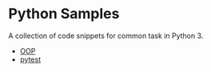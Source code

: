 # Python Samples

A collection of code snippets for common task in Python 3.

* [OOP](/samples/oop)
* [pytest](/samples/pytest)
